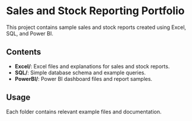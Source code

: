 # Sales and Stock Reporting Portfolio

This project contains sample sales and stock reports created using Excel, SQL, and Power BI.

## Contents

- **Excel/**: Excel files and explanations for sales and stock reports.
- **SQL/**: Simple database schema and example queries.
- **PowerBI/**: Power BI dashboard files and report samples.

## Usage

Each folder contains relevant example files and documentation.

